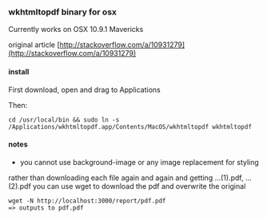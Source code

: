 ### wkhtmltopdf binary for osx

Currently works on OSX 10.9.1 Mavericks

original article [http://stackoverflow.com/a/10931279](http://stackoverflow.com/a/10931279)

#### install

First download, open and drag to Applications

Then:

    cd /usr/local/bin && sudo ln -s /Applications/wkhtmltopdf.app/Contents/MacOS/wkhtmltopdf wkhtmltopdf

#### notes

* you cannot use background-image or any image replacement for styling

rather than downloading each file again and again and getting ...(1).pdf, ...(2).pdf you can use wget to download the pdf and overwrite the original

    wget -N http://localhost:3000/report/pdf.pdf
    => outputs to pdf.pdf
    
